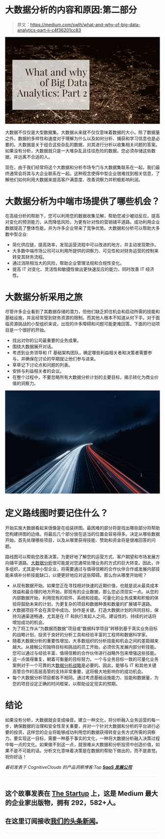 # 大数据分析的内容和原因:第二部分

> 原文：<https://medium.com/swlh/what-and-why-of-big-data-analytics-part-ii-c4f36201cc83>

![](img/0371ff939748c155a0b8115542690052.png)

大数据不仅仅是大型数据集。大数据从来就不仅仅意味着数据的大小。除了数据量之外，数据的多样性和速度对于理解为什么以及如何分析、捕获和学习信息也是必要的。大数据是关于组合这些杂乱的数据，对其进行分析以收集相关问题的答案。如果没有分析，大数据就只是一大堆杂乱且往往危险的数据，您必须存储这些数据，并远离不合适的人。

现在，由于我们经常将这个大数据和分析市场专门与大数据集联系在一起，我们最终通常会将其与大企业联系在一起。这种观念使得中型企业很难找到相关信息，了解他们如何利用大数据来提高客户满意度、改善洞察力并积极影响利润。

# 大数据分析为中端市场提供了哪些机会？

在高级分析的帮助下，您可以利用您的数据收集见解，帮助您减少被动反应，提高对变化的预测能力，从而降低风险，为更有针对性的营销铺平道路。成功利用企业数据提高了整体性能，并为许多企业带来了竞争优势。大数据和分析可以帮助大多数中型企业:

*   简化供应链，提高效率，发现运营流程中可以改进的地方，并主动发现欺诈。
*   大多数中端市场公司可以利用所提供的洞察力、可见性和对财务运营的控制来转变其财务流程。
*   通过消除相当大的风险，帮助企业管理法规和合规性变化。
*   提高 IT 对变化、灵活性和敏捷性做出更快速反应的能力，同时改善 IT 经济性。

# 大数据分析采用之旅

尽管许多企业看到了其数据存储的潜力，但他们缺乏抓住机会和启动所需的技能和基础设施，并且经常受到财务资源的限制。而其他人根本不知道从何下手。对于面临资源挑战的小型组织来说，出现的许多障碍和问题可能更难回答。下面的行动项目是一个很好的开始。

*   找出对你的公司最重要的业务成果。
*   围绕大数据展开对话。
*   考虑到业务领导和 IT 基础架构团队，确定哪些利益相关者和决策者需要参与，并确保在讨论的早期就让他们参与进来。
*   草草记下讨论点和问题的列表。
*   安排与利益相关者的会议。
*   在整个过程中，不要忽略所有大数据分析计划的主要目标，揭示转化为商业价值的洞察力。

![](img/4944eb9d64ea2df5f9a8ae92e1df4d39.png)

# 定义路线图时要记住什么？

开始实施大数据看起来很像是在组装拼图。最困难的部分将是找出哪些部分将帮助您构建拼图的边缘。将最后几个部分放在适当的位置会容易得多。决定从哪些数据开始，首先处理哪些项目，以及从哪里获得技能、赞助和资金将是很难回答的问题。

路线图可以帮助您改善决策，为更好地了解您的运营方式、客户期望和市场发展方向铺平道路。[大数据分析](https://www.zibtek.com/Big-Data-development-company)很可能是对您通常处理业务的方式的巨大转变。因此，许多组织，尤其是中小型企业，将需要通过与值得信赖的合作伙伴合作或发展内部技能来填补分析技能缺口，以便更好地应对这些障碍。那么你从哪里开始呢？

*   从现有数据开始。如果您正在寻找相对快速的近期价值，也就是说从最具成本效益和最合理的地方开始，即现有的企业数据，那么您必须现实一点。从您的内部数据开始，利用现有的软件、系统和技能。可量化的业务成果和积极的体验将鼓励未来的计划，为更复杂的项目和数据种类和数量的扩展铺平道路。
*   大数据项目不会在真空中成功。协作是关键。打造大数据计划的共同目标，保持沟通渠道畅通，尤其是在 IT 和执行发起人之间。建设性的、持续的对话将增加成功的机会。
*   为了将工作从“为数据而数据”项目或“数据科学项目”转移到基于真实业务目标的战略计划，投资于良好的分析工具和经验丰富的工程师和数据科学家。
*   随着大数据分析的重要性增加，大多数组织的分析技能和机会之间的差距越来越大。从接触公司独特目标和挑战的员工开始，必须优先发展内部分析技能。您可以通过与经验丰富、值得信赖的合作伙伴进行战略外包来增强这些技能。
*   这一点值得重复，朝着可衡量的目标努力。一个与业务目标一致的可量化业务案例对于一个可靠的大[数据分析战略](https://www.zibtek.com/Data-science&analystics-service)是必要的。因此，能够与 IT 和其他关键高管合作的高层高管的支持非常重要，这将极大地影响你的成功机会。
*   每个大数据分析项目都各不相同。通过考虑基础设施能力、技能和数据量，为您的项目设定正确的时间框架，以帮助设定现实的预期。

# 结论

如果没有分析，大数据就会变成噪音。建立一种文化，将分析融入业务运营的每一步，确保数据的治理和安全性至关重要，并对一个针对大数据和分析的平台进行必要的投资，这样您的企业将能够成功利用您的数据获得转变业务方式所需的洞察力。要实现这一目标，需要一种基于事实的文化，一种将大数据分析融入决策过程中每一点的文化。如果做不到这一点，就很难从大数据和分析投资中创造价值，如果不是不可能的话。分析文化意味着决策是在数据的帮助下做出的，而不是直觉。祝你好运！

*最初发表于 CognitiveClouds 的产品洞察博客:Top* [***SaaS 发展公司***](https://www.cognitiveclouds.com/custom-software-development-services/saas-application-development-company)

![](img/731acf26f5d44fdc58d99a6388fe935d.png)

## 这个故事发表在 [The Startup](https://medium.com/swlh) 上，这是 Medium 最大的企业家出版物，拥有 292，582+人。

## 在这里订阅接收[我们的头条新闻](http://growthsupply.com/the-startup-newsletter/)。

![](img/731acf26f5d44fdc58d99a6388fe935d.png)